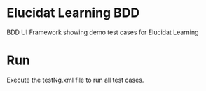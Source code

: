 # Elucidat Learning BDD
BDD UI Framework showing demo test cases for Elucidat Learning


# Run
Execute the testNg.xml file to run all test cases.
